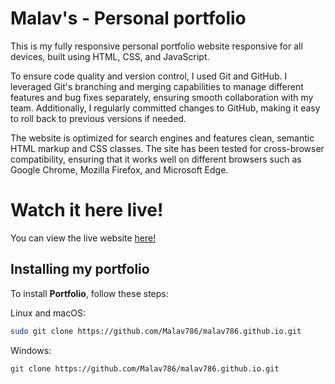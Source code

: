 # Malav's - Personal portfolio

This is my fully responsive personal portfolio website responsive for all devices, built using HTML, CSS, and JavaScript.

To ensure code quality and version control, I used Git and GitHub. I leveraged Git's branching and merging capabilities to manage different features and bug fixes separately, ensuring smooth collaboration with my team. Additionally, I regularly committed changes to GitHub, making it easy to roll back to previous versions if needed.

The website is optimized for search engines and features clean, semantic HTML markup and CSS classes. The site has been tested for cross-browser compatibility, ensuring that it works well on different browsers such as Google Chrome, Mozilla Firefox, and Microsoft Edge.

# Watch it here live!
You can view the live website [here!](https://malav786.github.io/)


## Installing my portfolio

To install **Portfolio**, follow these steps:

Linux and macOS:

```bash
sudo git clone https://github.com/Malav786/malav786.github.io.git
```

Windows:

```bash
git clone https://github.com/Malav786/malav786.github.io.git
```
